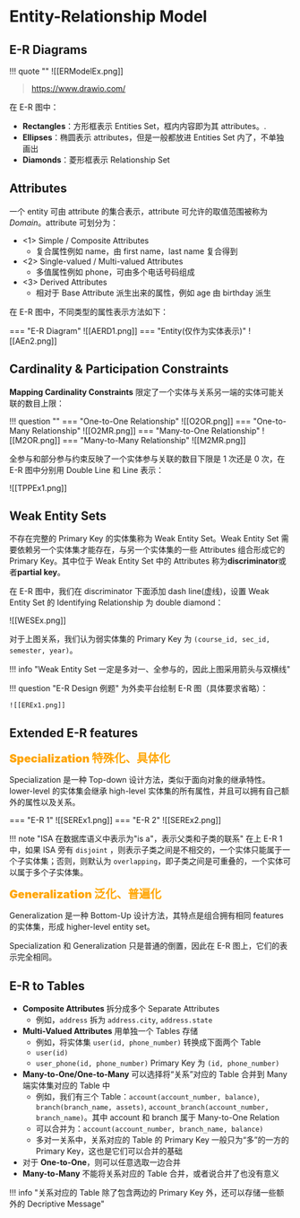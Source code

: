 
# Entity-Relationship Model

## E-R Diagrams

!!! quote ""
	![[ERModelEx.png]]

> https://www.drawio.com/

在 E-R 图中：

- **Rectangles**：方形框表示 Entities Set，框内内容即为其 attributes。.
- **Ellipses**：椭圆表示 attributes，但是一般都放进 Entities Set 内了，不单独画出
- **Diamonds**：菱形框表示 Relationship Set

## Attributes

一个 entity 可由 attribute 的集合表示，attribute 可允许的取值范围被称为 *Domain*。attribute 可划分为：

- <1> Simple / Composite Attributes
	- 复合属性例如 name，由 first name，last name 复合得到
- <2> Single-valued / Multi-valued Attributes
	- 多值属性例如 phone，可由多个电话号码组成
- <3> Derived Attributes
	- 相对于 Base Attribute 派生出来的属性，例如 age 由 birthday 派生

在 E-R 图中，不同类型的属性表示方法如下：

=== "E-R Diagram"
	![[AERD1.png]]
=== "Entity(仅作为实体表示)"
	![[AEn2.png]]

## Cardinality & Participation Constraints

**Mapping Cardinality Constraints** 限定了一个实体与关系另一端的实体可能关联的数目上限：

!!! question ""
	=== "One-to-One Relationship"
		![[O2OR.png]]
	=== "One-to-Many Relationship"
		![[O2MR.png]]
	=== "Many-to-One Relationship"
		![[M2OR.png]]
	=== "Many-to-Many Relationship"
		![[M2MR.png]]

全参与和部分参与约束反映了一个实体参与关联的数目下限是 1 次还是 0 次，在 E-R 图中分别用 Double Line 和 Line 表示：

![[TPPEx1.png]]


## Weak Entity Sets

不存在完整的 Primary Key 的实体集称为 Weak Entity Set。Weak Entity Set 需要依赖另一个实体集才能存在，与另一个实体集的一些 Attributes 组合形成它的 Primary Key。其中位于 Weak Entity Set 中的 Attributes 称为**discriminator**或者**partial key**。

在 E-R 图中，我们在 discriminator 下面添加 dash line(虚线)，设置 Weak Entity Set 的 Identifying Relationship 为 double diamond：

![[WESEx.png]]

对于上图关系，我们认为弱实体集的 Primary Key 为 `(course_id, sec_id, semester, year)`。

!!! info "Weak Entity Set 一定是多对一、全参与的，因此上图采用箭头与双横线"

!!! question "E-R Design 例题"
	为外卖平台绘制 E-R 图（具体要求省略）：
	
	![[EREx1.png]]

## Extended E-R features

<font style="font-weight: 1000;font-size: 20px" color="orange">Specialization 特殊化、具体化</font>

Specialization 是一种 Top-down 设计方法，类似于面向对象的继承特性。lower-level 的实体集会继承 high-level 实体集的所有属性，并且可以拥有自己额外的属性以及关系。

=== "E-R 1"
	![[SEREx1.png]]
=== "E-R 2"
	![[SEREx2.png]]

!!! note "ISA 在数据库语义中表示为"is a"，表示父类和子类的联系"
	在上 E-R 1 中，如果 ISA 旁有 `disjoint` ，则表示子类之间是不相交的，一个实体只能属于一个子实体集；否则，则默认为 `overlapping`，即子类之间是可重叠的，一个实体可以属于多个子实体集。

<font style="font-weight: 1000;font-size: 20px" color="orange">Generalization 泛化、普遍化</font>

Generalization 是一种 Bottom-Up 设计方法，其特点是组合拥有相同 features 的实体集，形成 higher-level entity set。

Specialization 和 Generalization 只是普通的倒置，因此在 E-R 图上，它们的表示完全相同。

## E-R to Tables

- **Composite Attributes** 拆分成多个 Separate Attributes
	- 例如，`address` 拆为 `address.city`, `address.state`
- **Multi-Valued Attributes** 用单独一个 Tables 存储
	- 例如，将实体集 `user(id, phone_number)` 转换成下面两个 Table
	- `user(id)`
	- `user_phone(id, phone_number)` Primary Key 为 `(id, phone_number)`
- **Many-to-One/One-to-Many** 可以选择将“关系”对应的 Table 合并到 Many 端实体集对应的 Table 中
	- 例如，我们有三个 Table：`account(account_number, balance)`, `branch(branch_name, assets)`, `account_branch(account_number, branch_name)`。其中 account 和 branch 属于 Many-to-One Relation
	- 可以合并为：`account(account_number, branch_name, balance)`
	- 多对一关系中，关系对应的 Table 的 Primary Key 一般只为“多”的一方的 Primary Key，这也是它们可以合并的基础
- 对于 **One-to-One**，则可以任意选取一边合并
- **Many-to-Many** 不能将关系对应的 Table 合并，或者说合并了也没有意义

!!! info "关系对应的 Table 除了包含两边的 Primary Key 外，还可以存储一些额外的 Decriptive Message"

